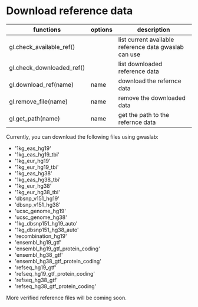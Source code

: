 # Download reference data

|functions|options|description|
|-|-|-|
|gl.check_available_ref()|| list current available reference data gwaslab can use |
|gl.check_downloaded_ref()||list downloaded reference data |
|gl.download_ref(name)|name|download the refernce data|
|gl.remove_file(name)|name|remove the downloaded data|
|gl.get_path(name)|name|get the path to the refernce data|

Currently, you can download the following files using gwaslab:

- '1kg_eas_hg19'
- '1kg_eas_hg19_tbi'
- '1kg_eur_hg19'
- '1kg_eur_hg19_tbi'
- '1kg_eas_hg38'
- '1kg_eas_hg38_tbi'
- '1kg_eur_hg38'
- '1kg_eur_hg38_tbi'
- 'dbsnp_v151_hg19'
- 'dbsnp_v151_hg38'
- 'ucsc_genome_hg19'
- 'ucsc_genome_hg38'
- '1kg_dbsnp151_hg19_auto'
- '1kg_dbsnp151_hg38_auto'
- 'recombination_hg19'
- 'ensembl_hg19_gtf'
- 'ensembl_hg19_gtf_protein_coding'
- 'ensembl_hg38_gtf'
- 'ensembl_hg38_gtf_protein_coding'
- 'refseq_hg19_gtf'
- 'refseq_hg19_gtf_protein_coding'
- 'refseq_hg38_gtf'
- 'refseq_hg38_gtf_protein_coding'

More verified reference files will be coming soon.
 
